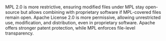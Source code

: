 # 
MPL 2.0 is more restrictive, ensuring modified files under MPL stay open-source but allows combining with proprietary software if MPL-covered files remain open.
Apache License 2.0 is more permissive, allowing unrestricted use, modification, and distribution, even in proprietary software.
Apache offers stronger patent protection, while MPL enforces file-level transparency.
#